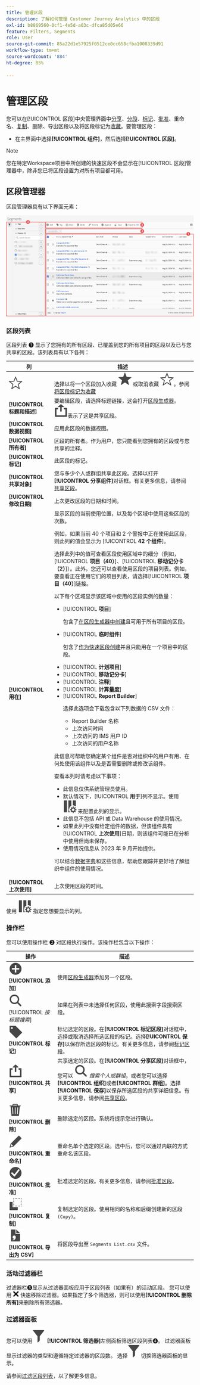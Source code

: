 ```yaml
---
title: 管理区段
description: 了解如何管理 Customer Journey Analytics 中的区段
exl-id: b8869560-0cf1-4e5d-a03c-dfca85d05e66
feature: Filters, Segments
role: User
source-git-commit: 85a22d1e57925f0512ce0cc658cfba1008339d91
workflow-type: tm+mt
source-wordcount: '884'
ht-degree: 85%

---
```


# 管理区段


您可以在[!UICONTROL 区段]中央管理界面中[分享](filters-share.md)、[分段](filters-filter.md)、[标记](filters-tag.md)、[批准](filters-approve.md)、重命名、[复制](filters-copy.md)、删除、导出区段以及将区段标记为[收藏](filters-favorite.md)。要管理区段：

* 在主界面中选择&#x200B;**[!UICONTROL 组件]**，然后选择&#x200B;**[!UICONTROL 区段]**。


>[!NOTE]
>
>您在特定Workspace项目中所创建的快速区段不会显示在[!UICONTROL 区段]管理器中，除非您已将区段设置为对所有项目都可用。
>

## 区段管理器

区段管理器具有以下界面元素：

![区段界面](assets/filters-manager.png)

### 区段列表

区段列表 ➊ 显示了您拥有的所有区段、已覆盖到您的所有项目的区段以及已与您共享的区段。该列表具有以下各列：

| 列 | 描述 |
| --- | --- | 
| ![StarOutline](/help/assets/icons/StarOutline.svg) | 选择以将一个区段加入收藏 ![Star](/help/assets/icons/Star.svg) 或取消收藏 ![StarOutline](/help/assets/icons/StarOutline.svg)。参阅[将区段标记为收藏](/help/components/filters/filters-favorite.md) |
| **[!UICONTROL 标题和描述]** | 要编辑区段，请选择标题链接，这会打开[区段生成器](filter-builder.md)。 ![分享](/help/assets/icons/ShareAlt.svg)表示了这是共享区段。 |
| **[!UICONTROL 数据视图]** | 应用此区段的数据视图。 |
| **[!UICONTROL 所有者]** | 区段的所有者。作为用户，您只能看到您拥有的区段或与您共享的注释。 |
| **[!UICONTROL 标记]** | 此区段的标记。 |
| **[!UICONTROL 共享对象]** | 您与多少个人或群组共享此区段。选择以打开&#x200B;**[!UICONTROL 分享组件]**&#x200B;对话框。有关更多信息，请参阅[共享区段](filters-share.md)。 |
| **[!UICONTROL 修改日期]** | 上次更改区段的日期和时间。 |
| **[!UICONTROL 用在]** | 显示区段的当前使用位置，以及每个区域中使用这些区段的次数。 <p>例如，如果当前 40 个项目和 2 个警报中正在使用此区段，则此列的值会显示为 [!UICONTROL **42 个组件**]。</p> <p>选择此列中的值可查看区段使用区域中的细分（例如，[!UICONTROL **项目（40）**]、[!UICONTROL **移动记分卡（2）**]）。此外，您还可以查看使用区段的项目列表。例如，要查看正在使用它们的项目列表，请选择&#x200B;[!UICONTROL **项目（40）**]&#x200B;链接。</p><p>以下每个区域显示该区域中使用的区段实例的数量：</p>  <ul><li>[!UICONTROL **项目**]<p>包含了[在区段生成器中创建](/help/components/filters/filter-builder.md#)且可用于所有项目的区段。</p></li><li>[!UICONTROL **临时组件**]<p>包含了[作为快速区段创建](/help/components/filters/quick-filters.md)并且只能用在一个项目中的区段。</p></li><li>[!UICONTROL **计划项目**]</li><li>[!UICONTROL **移动记分卡**]</li><li>[!UICONTROL **注释**]</li><li>[!UICONTROL **计算量度**]</li><li>[!UICONTROL **Report Builder**]<p>选择此选项会下载包含以下列数据的 CSV 文件：</p><ul><li>Report Builder 名称</li><li>上次访问时间</li><li>上次访问的 IMS 用户 ID</li><li>上次访问的用户名称</li></ul></li></ul><p>此信息可帮助您确定某个组件是否对组织中的用户有用、在何处使用该组件以及是否需要删除或修改该组件。</p><p>查看本列时请考虑以下事项：</p><ul><li>此信息仅供系统管理员使用。</li><li>默认情况下，[!UICONTROL **用于**]&#x200B;列不显示。使用 ![ColumnSetting](/help/assets/icons/ColumnSetting.svg) 来配置此列的显示。</li><li>此信息不包括 API 或 Data Warehouse 的使用情况。</li><li>如果此列中没有给定组件的数据，但该组件具有&#x200B;[!UICONTROL **上次使用**]&#x200B;日期，则该组件可能已在分析中使用但尚未保存。</li><li>使用情况信息从 2023 年 9 月开始提供。</li></ul><p>可以结合[数据字典](/help/components/data-dictionary/data-dictionary-overview.md)和这些信息，帮助您跟踪并更好地了解组织中组件的使用情况。</p> |
| **[!UICONTROL 上次使用]** | 上次使用区段的时间。 |

使用 ![ColumnSetting](/help/assets/icons/ColumnSetting.svg) 指定您想要显示的列。

### 操作栏

您可以使用操作栏 ➋ 对区段执行操作。该操作栏包含以下操作：

| 操作 | 描述 |
|---|---|
| ![AddCircle](/help/assets/icons/AddCircle.svg) **[!UICONTROL 添加]** | 使用[区段生成器](filter-builder.md)添加另一个区段。 |
| ![搜索](/help/assets/icons/Search.svg) [!UICONTROL *按标题搜索*] | 如果在列表中未选择任何区段，使用此搜索字段搜索区段。 |
| ![标签](/help/assets/icons/Label.svg) **[!UICONTROL 标记]** | 标记选定的区段。在&#x200B;**[!UICONTROL 标记区段]**&#x200B;对话框中，选择或取消选择所选区段的标记。选择&#x200B;**[!UICONTROL 保存]**&#x200B;以保存所选区段的标记。有关更多信息，请参阅[标记区段](/help/components/filters/filters-tag.md)。 |
| ![共享](/help/assets/icons/ShareAlt.svg) **[!UICONTROL 共享]** | 共享选定的区段。在&#x200B;**[!UICONTROL 分享区段]**&#x200B;对话框中，您可以 ![搜索](/help/assets/icons/Search.svg) *搜索个人或群组*，或者您可以选择&#x200B;**[!UICONTROL 组织]**&#x200B;或者&#x200B;**[!UICONTROL 群组]**。选择&#x200B;**[!UICONTROL 保存]**&#x200B;以保存所选区段的共享详细信息。有关更多信息，请参阅[共享区段](filters-share.md)。 |
| ![Delete](/help/assets/icons/Delete.svg) **[!UICONTROL 删除]** | 删除选定的区段。系统将提示您进行确认。 |
| ![编辑](/help/assets/icons/Edit.svg) **[!UICONTROL 重命名]** | 重命名单个选定的区段。选中后，您可以通过内联的方式重命名该区段。 |
| ![CheckmarkCircle](/help/assets/icons/CheckmarkCircle.svg) **[!UICONTROL 批准]** | 批准选定的区段。有关更多信息，请参阅[批准区段](filters-approve.md)。 |
| ![复制](/help/assets/icons/Copy.svg)  **[!UICONTROL 复制]** | 复制选定的区段。使用相同的名称和后缀创建新的区段 `(Copy)`。 |
| ![FileCSV](/help/assets/icons/FileCSV.svg) **[!UICONTROL 导出为 CSV]** | 将区段导出至 `Segments List.csv` 文件。 |

### 活动过滤器栏

过滤器栏➌显示从过滤器面板应用于区段列表（如果有）的活动区段。 您可以使用 ![CrossSize75](/help/assets/icons/CrossSize75.svg) 快速移除过滤器。如果指定了多个筛选器，则可以使用&#x200B;**[!UICONTROL 删除所有]**&#x200B;来删除所有筛选器。

### 过滤器面板

您可以使用![筛选器](/help/assets/icons/Filter.svg) **[!UICONTROL 筛选器]**&#x200B;左侧面板筛选区段列表➍。 过滤器面板显示过滤器的类型和遵循特定过滤器的区段数。 选择![筛选器](/help/assets/icons/Filter.svg)切换筛选器面板的显示。

请参阅[过滤区段列表](filters-filter.md)，以了解更多信息。
